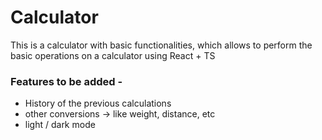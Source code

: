 # Calculator

This is a calculator with basic functionalities, which allows to perform the basic operations on a calculator using React + TS

### Features to be added -
- History of the previous calculations
- other conversions -> like weight, distance, etc
- light / dark mode